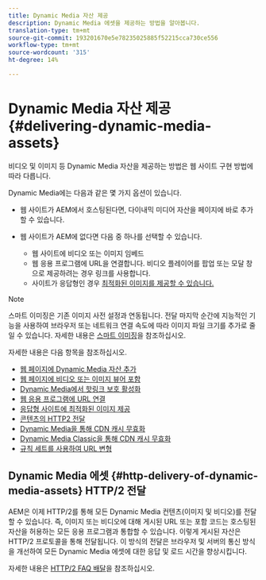 ```yaml
---
title: Dynamic Media 자산 제공
description: Dynamic Media 에셋을 제공하는 방법을 알아봅니다.
translation-type: tm+mt
source-git-commit: 193201670e5e78235025885f52215cca730ce556
workflow-type: tm+mt
source-wordcount: '315'
ht-degree: 14%

---
```



# Dynamic Media 자산 제공{#delivering-dynamic-media-assets}

비디오 및 이미지 등 Dynamic Media 자산을 제공하는 방법은 웹 사이트 구현 방법에 따라 다릅니다.

Dynamic Media에는 다음과 같은 몇 가지 옵션이 있습니다.

* 웹 사이트가 AEM에서 호스팅된다면, 다이내믹 미디어 자산을 페이지에 바로 추가할 수 있습니다.
* 웹 사이트가 AEM에 없다면 다음 중 하나를 선택할 수 있습니다.

   * 웹 사이트에 비디오 또는 이미지 임베드
   * 웹 응용 프로그램에 URL을 연결합니다. 비디오 플레이어를 팝업 또는 모달 창으로 제공하려는 경우 링크를 사용합니다.
   * 사이트가 응답형인 경우 [최적화된 이미지를 제공할 수 있습니다.](/help/assets/dynamic-media/responsive-site.md)

>[!NOTE]
>
>스마트 이미징은 기존 이미지 사전 설정과 연동됩니다. 전달 마지막 순간에 지능적인 기능을 사용하여 브라우저 또는 네트워크 연결 속도에 따라 이미지 파일 크기를 추가로 줄일 수 있습니다. 자세한 내용은 [스마트 이미징](/help/assets/dynamic-media/imaging-faq.md)을 참조하십시오.

자세한 내용은 다음 항목을 참조하십시오.

* [웹 페이지에 Dynamic Media 자산 추가](/help/assets/dynamic-media/adding-dynamic-media-assets-to-pages.md)
* [웹 페이지에 비디오 또는 이미지 뷰어 포함](/help/assets/dynamic-media/embed-code.md)
* [Dynamic Media에서 핫링크 보호 활성화](/help/assets/dynamic-media/hotlink-protection.md)
* [웹 응용 프로그램에 URL 연결](/help/assets/dynamic-media/linking-urls-to-yourwebapplication.md)
* [응답형 사이트에 최적화된 이미지 제공](/help/assets/dynamic-media/responsive-site.md)
* [콘텐츠의 HTTP2 전달](/help/assets/dynamic-media/http2faq.md)
* [Dynamic Media을 통해 CDN 캐시 무효화](/help/assets/dynamic-media/invalidate-cdn-cache-dynamic-media.md)
* [Dynamic Media Classic을 통해 CDN 캐시 무효화](/help/assets/dynamic-media/invalidate-cdn-cache-dm-classic.md)
* [규칙 세트를 사용하여 URL 변형](/help/assets/dynamic-media/using-rulesets-to-transform-urls.md)

## Dynamic Media 에셋 {#http-delivery-of-dynamic-media-assets} HTTP/2 전달

AEM은 이제 HTTP/2를 통해 모든 Dynamic Media 컨텐츠(이미지 및 비디오)를 전달할 수 있습니다. 즉, 이미지 또는 비디오에 대해 게시된 URL 또는 포함 코드는 호스팅된 자산을 허용하는 모든 응용 프로그램과 통합할 수 있습니다. 이렇게 게시된 자산은 HTTP/2 프로토콜을 통해 전달됩니다. 이 방식의 전달은 브라우저 및 서버의 통신 방식을 개선하여 모든 Dynamic Media 에셋에 대한 응답 및 로드 시간을 향상시킵니다.

자세한 내용은 [HTTP/2 FAQ 배달](/help/assets/dynamic-media/http2faq.md)을 참조하십시오.
